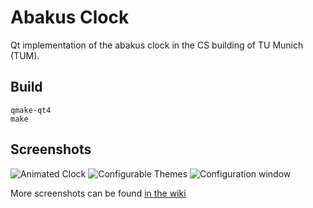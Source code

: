 # Abakus Clock


Qt implementation of the abakus clock in the CS building of TU Munich (TUM).

## Build

    qmake-qt4
    make

## Screenshots
![Animated Clock](https://user-images.githubusercontent.com/9048813/188481372-0899fc11-6b9f-4e2e-8dae-6b26eb6f80fb.gif)
![Configurable Themes](https://user-images.githubusercontent.com/9048813/188483352-021f3db2-2331-4ad5-aecf-f0c6b606591d.gif)
![Configuration window](https://user-images.githubusercontent.com/9048813/188200030-7b4d6a6b-5ff3-4a64-9ea8-e6e2e733524a.png)

More screenshots can be found [in the wiki](https://github.com/t-wissmann/abakus-clock/wiki)

